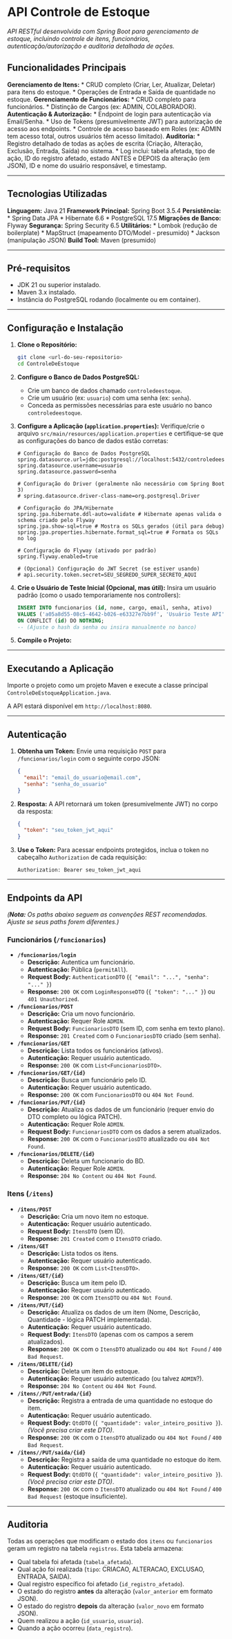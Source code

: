 # API Controle de Estoque 

_API RESTful desenvolvida com Spring Boot para gerenciamento de estoque, incluindo controle de itens, funcionários, autenticação/autorização e auditoria detalhada de ações._



## Funcionalidades Principais

**Gerenciamento de Itens:**
    * CRUD completo (Criar, Ler, Atualizar, Deletar) para itens do estoque.
    * Operações de Entrada e Saída de quantidade no estoque.
**Gerenciamento de Funcionários:**
    * CRUD completo para funcionários.
    * Distinção de Cargos (ex: ADMIN, COLABORADOR).
**Autenticação & Autorização:**
    * Endpoint de login para autenticação via Email/Senha.
    * Uso de Tokens (presumivelmente JWT) para autorização de acesso aos endpoints.
    * Controle de acesso baseado em Roles (ex: ADMIN tem acesso total, outros usuários têm acesso limitado).
**Auditoria:**
    * Registro detalhado de todas as ações de escrita (Criação, Alteração, Exclusão, Entrada, Saída) no sistema.
    * Log inclui: tabela afetada, tipo de ação, ID do registro afetado, estado ANTES e DEPOIS da alteração (em JSON), ID e nome do usuário responsável, e timestamp.

---

## Tecnologias Utilizadas

**Linguagem:** Java 21
**Framework Principal:** Spring Boot 3.5.4
**Persistência:**
    * Spring Data JPA
    * Hibernate 6.6
    * PostgreSQL 17.5
**Migrações de Banco:** Flyway
**Segurança:** Spring Security 6.5
**Utilitários:**
    * Lombok (redução de boilerplate)
    * MapStruct (mapeamento DTO/Model - presumido)
    * Jackson (manipulação JSON)
**Build Tool:** Maven (presumido)

---

## Pré-requisitos

* JDK 21 ou superior instalado.
* Maven 3.x instalado.
* Instância do PostgreSQL rodando (localmente ou em container).

---

## Configuração e Instalação

1.  **Clone o Repositório:**
    ```bash
    git clone <url-do-seu-repositorio>
    cd ControleDeEstoque
    ```

2.  **Configure o Banco de Dados PostgreSQL:**
    * Crie um banco de dados chamado `controledeestoque`.
    * Crie um usuário (ex: `usuario`) com uma senha (ex: `senha`).
    * Conceda as permissões necessárias para este usuário no banco `controledeestoque`.

3.  **Configure a Aplicação (`application.properties`):**
    Verifique/crie o arquivo `src/main/resources/application.properties` e certifique-se que as configurações do banco de dados estão corretas:
    ```properties
    # Configuração do Banco de Dados PostgreSQL
    spring.datasource.url=jdbc:postgresql://localhost:5432/controledeestoque
    spring.datasource.username=usuario
    spring.datasource.password=senha

    # Configuração do Driver (geralmente não necessário com Spring Boot 3)
    # spring.datasource.driver-class-name=org.postgresql.Driver

    # Configuração do JPA/Hibernate
    spring.jpa.hibernate.ddl-auto=validate # Hibernate apenas valida o schema criado pelo Flyway
    spring.jpa.show-sql=true # Mostra os SQLs gerados (útil para debug)
    spring.jpa.properties.hibernate.format_sql=true # Formata os SQLs no log

    # Configuração do Flyway (ativado por padrão)
    spring.flyway.enabled=true

    # (Opcional) Configuração do JWT Secret (se estiver usando)
    # api.security.token.secret=SEU_SEGREDO_SUPER_SECRETO_AQUI
    ```

4.  **Crie o Usuário de Teste Inicial (Opcional, mas útil):**
    Insira um usuário padrão (como o usado temporariamente nos controllers):
    ```sql
    INSERT INTO funcionarios (id, nome, cargo, email, senha, ativo)
    VALUES ('a05a8d55-08c5-4642-b026-e63327e7bb9f', 'Usuário Teste API', 'ADMIN', 'testeapi@sistema.com', '$2a$10$....', true) -- Use um hash bcrypt válido!
    ON CONFLICT (id) DO NOTHING;
    -- (Ajuste o hash da senha ou insira manualmente no banco)
    ```

5.  **Compile o Projeto:**

---

## Executando a Aplicação

Importe o projeto como um projeto Maven e execute a classe principal `ControleDeEstoqueApplication.java`.

A API estará disponível em `http://localhost:8080`.

---

## Autenticação

1.  **Obtenha um Token:** Envie uma requisição `POST` para `/funcionarios/login` com o seguinte corpo JSON:
    ```json
    {
      "email": "email_do_usuario@email.com",
      "senha": "senha_do_usuario"
    }
    ```
2.  **Resposta:** A API retornará um token (presumivelmente JWT) no corpo da resposta:
    ```json
    {
      "token": "seu_token_jwt_aqui"
    }
    ```
3.  **Use o Token:** Para acessar endpoints protegidos, inclua o token no cabeçalho `Authorization` de cada requisição:
    ```
    Authorization: Bearer seu_token_jwt_aqui
    ```

---

## Endpoints da API

_(**Nota:** Os paths abaixo seguem as convenções REST recomendadas. Ajuste se seus paths forem diferentes.)_

### Funcionários (`/funcionarios`)

* **`/funcionarios/login`**
    * **Descrição:** Autentica um funcionário.
    * **Autenticação:** Pública (`permitAll`).
    * **Request Body:** `AuthenticationDTO` (`{ "email": "...", "senha": "..." }`)
    * **Response:** `200 OK` com `LoginResponseDTO` (`{ "token": "..." }`) ou `401 Unauthorized`.
* **`/funcionarios/POST`**
    * **Descrição:** Cria um novo funcionário.
    * **Autenticação:** Requer Role `ADMIN`.
    * **Request Body:** `FuncionariosDTO` (sem ID, com senha em texto plano).
    * **Response:** `201 Created` com o `FuncionariosDTO` criado (sem senha).
* **`/funcionarios/GET`**
    * **Descrição:** Lista todos os funcionários (ativos).
    * **Autenticação:** Requer usuário autenticado.
    * **Response:** `200 OK` com `List<FuncionariosDTO>`.
* **`/funcionarios/GET/{id}`**
    * **Descrição:** Busca um funcionário pelo ID.
    * **Autenticação:** Requer usuário autenticado.
    * **Response:** `200 OK` com `FuncionariosDTO` ou `404 Not Found`.
* **`/funcionarios/PUT/{id}`**
    * **Descrição:** Atualiza os dados de um funcionário (requer envio do DTO completo ou lógica PATCH).
    * **Autenticação:** Requer Role `ADMIN`.
    * **Request Body:** `FuncionariosDTO` com os dados a serem atualizados.
    * **Response:** `200 OK` com o `FuncionariosDTO` atualizado ou `404 Not Found`.
* **`/funcionarios/DELETE/{id}`**
    * **Descrição:** Deleta um funcionario do BD.
    * **Autenticação:** Requer Role `ADMIN`.
    * **Response:** `204 No Content` ou `404 Not Found`.

### Itens (`/itens`)

* **`/itens/POST`**
    * **Descrição:** Cria um novo item no estoque.
    * **Autenticação:** Requer usuário autenticado.
    * **Request Body:** `ItensDTO` (sem ID).
    * **Response:** `201 Created` com o `ItensDTO` criado.
* **`/itens/GET`**
    * **Descrição:** Lista todos os itens.
    * **Autenticação:** Requer usuário autenticado.
    * **Response:** `200 OK` com `List<ItensDTO>`.
* **`/itens/GET/{id}`**
    * **Descrição:** Busca um item pelo ID.
    * **Autenticação:** Requer usuário autenticado.
    * **Response:** `200 OK` com `ItensDTO` ou `404 Not Found`.
* **`/itens/PUT/{id}`**
    * **Descrição:** Atualiza os dados de um item (Nome, Descrição, Quantidade - lógica PATCH implementada).
    * **Autenticação:** Requer usuário autenticado.
    * **Request Body:** `ItensDTO` (apenas com os campos a serem atualizados).
    * **Response:** `200 OK` com o `ItensDTO` atualizado ou `404 Not Found` / `400 Bad Request`.
* **`/itens/DELETE/{id}`**
    * **Descrição:** Deleta um item do estoque.
    * **Autenticação:** Requer usuário autenticado (ou talvez `ADMIN`?).
    * **Response:** `204 No Content` ou `404 Not Found`.
* **`/itens//PUT/entrada/{id}`**
    * **Descrição:** Registra a entrada de uma quantidade no estoque do item.
    * **Autenticação:** Requer usuário autenticado.
    * **Request Body:** `QtdDTO` (`{ "quantidade": valor_inteiro_positivo }`). _(Você precisa criar este DTO)_.
    * **Response:** `200 OK` com o `ItensDTO` atualizado ou `404 Not Found` / `400 Bad Request`.
* **`/itens//PUT/saida/{id}`**
    * **Descrição:** Registra a saída de uma quantidade no estoque do item.
    * **Autenticação:** Requer usuário autenticado.
    * **Request Body:** `QtdDTO` (`{ "quantidade": valor_inteiro_positivo }`). _(Você precisa criar este DTO)_.
    * **Response:** `200 OK` com o `ItensDTO` atualizado ou `404 Not Found` / `400 Bad Request` (estoque insuficiente).

---

## Auditoria

Todas as operações que modificam o estado dos `itens` ou `funcionarios` geram um registro na tabela `registros`. Esta tabela armazena:
* Qual tabela foi afetada (`tabela_afetada`).
* Qual ação foi realizada (`tipo`: CRIACAO, ALTERACAO, EXCLUSAO, ENTRADA, SAIDA).
* Qual registro específico foi afetado (`id_registro_afetado`).
* O estado do registro **antes** da alteração (`valor_anterior` em formato JSON).
* O estado do registro **depois** da alteração (`valor_novo` em formato JSON).
* Quem realizou a ação (`id_usuario`, `usuario`).
* Quando a ação ocorreu (`data_registro`).
